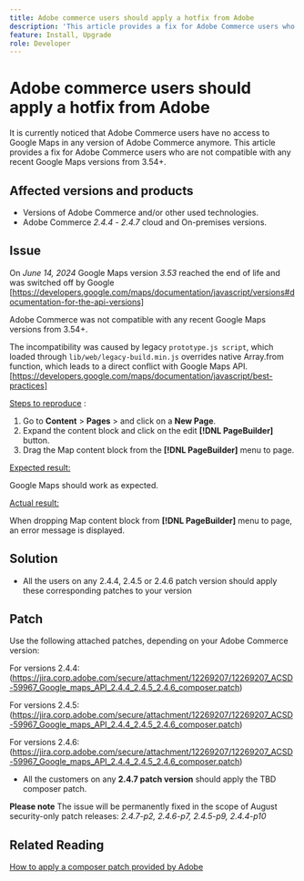 ```yaml
---
title: Adobe commerce users should apply a hotfix from Adobe
description: 'This article provides a fix for Adobe Commerce users who are not compatible with any recent Google Maps versions from 3.54+.'
feature: Install, Upgrade
role: Developer
---
```

# Adobe commerce users should apply a hotfix from Adobe

It is currently noticed that Adobe Commerce users have no access to Google Maps in any version of Adobe Commerce anymore. This article provides a fix for Adobe Commerce users who are not compatible with any recent Google Maps versions from 3.54+.

## Affected versions and products

* Versions of Adobe Commerce and/or other used technologies.
* Adobe Commerce *2.4.4* - *2.4.7* cloud and On-premises versions.

## Issue

On *June 14, 2024* Google Maps version *3.53* reached the end of life and was switched off by Google [https://developers.google.com/maps/documentation/javascript/versions#documentation-for-the-api-versions]

Adobe Commerce was not compatible with any recent Google Maps versions from 3.54+.

The incompatibility was caused by legacy `prototype.js script`, which loaded through `lib/web/legacy-build.min.js` overrides native Array.from function, which leads to a direct conflict with Google Maps API. [https://developers.google.com/maps/documentation/javascript/best-practices]

<u>Steps to reproduce</u> :

1. Go to **Content** > **Pages** > and click on a **New Page**.
1. Expand the content block and click on the edit **[!DNL PageBuilder]** button.
1. Drag the Map content block from the **[!DNL PageBuilder]** menu to page.

<u>Expected result:</u>

Google Maps should work as expected.

<u> Actual result:</u>

When dropping Map content block from **[!DNL PageBuilder]** menu to page, an error message is displayed. 

## Solution

* All the users on any 2.4.4, 2.4.5 or 2.4.6 patch version should apply these corresponding patches to your version 

## Patch 

Use the following attached patches, depending on your Adobe Commerce version:

For versions 2.4.4:
(https://jira.corp.adobe.com/secure/attachment/12269207/12269207_ACSD-59967_Google_maps_API_2.4.4_2.4.5_2.4.6_composer.patch)

For versions 2.4.5:
(https://jira.corp.adobe.com/secure/attachment/12269207/12269207_ACSD-59967_Google_maps_API_2.4.4_2.4.5_2.4.6_composer.patch)

For versions 2.4.6:
(https://jira.corp.adobe.com/secure/attachment/12269207/12269207_ACSD-59967_Google_maps_API_2.4.4_2.4.5_2.4.6_composer.patch)

* All the customers on any **2.4.7 patch version** should apply the TBD composer patch.


**Please note** 
The issue will be permanently fixed in the scope of August security-only patch releases: 
*2.4.7-p2, 2.4.6-p7, 2.4.5-p9, 2.4.4-p10*

## Related Reading

[How to apply a composer patch provided by Adobe ](https://experienceleague.adobe.com/en/docs/commerce-knowledge-base/kb/how-to/how-to-apply-a-composer-patch-provided-by-magento)